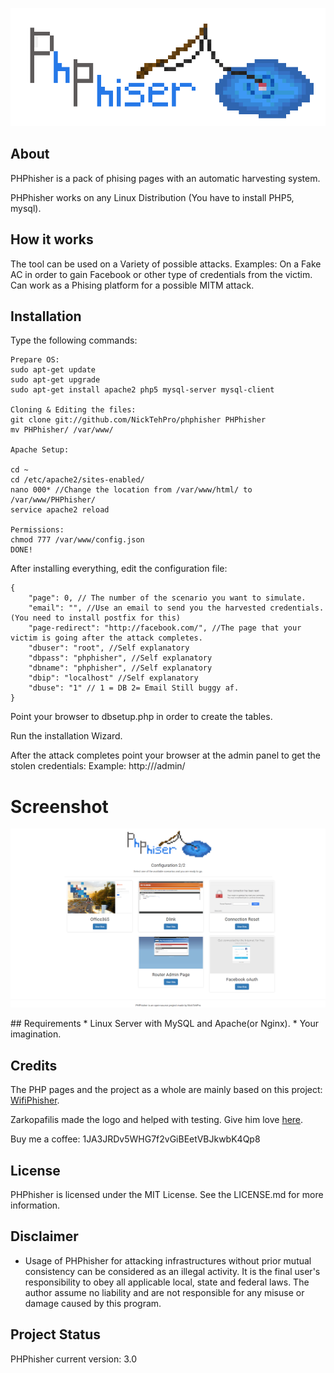 <p align="center"><img src="https://raw.githubusercontent.com/NickTehPro/PHPhisher/master/logo.png" /></p>

## About
PHPhisher is a pack of phising pages with an automatic harvesting system.

PHPhisher works on any Linux Distribution (You have to install PHP5, mysql).

## How it works
The tool can be used on a Variety of possible attacks.
Examples:
On a Fake AC in order to gain Facebook or other type of credentials from the victim.
Can work as a Phising platform for a possible MITM attack.

## Installation 
Type the following commands:
```
Prepare OS:
sudo apt-get update
sudo apt-get upgrade
sudo apt-get install apache2 php5 mysql-server mysql-client

Cloning & Editing the files:
git clone git://github.com/NickTehPro/phphisher PHPhisher 
mv PHPhisher/ /var/www/ 

Apache Setup:

cd ~
cd /etc/apache2/sites-enabled/
nano 000* //Change the location from /var/www/html/ to /var/www/PHPhisher/
service apache2 reload

Permissions:
chmod 777 /var/www/config.json
DONE!
```
After installing everything, edit the configuration file:
```
{
	"page": 0, // The number of the scenario you want to simulate.
	"email": "", //Use an email to send you the harvested credentials. (You need to install postfix for this)
	"page-redirect": "http://facebook.com/", //The page that your victim is going after the attack completes.
	"dbuser": "root", //Self explanatory 
	"dbpass": "phphisher", //Self explanatory 
	"dbname": "phphisher", //Self explanatory 
	"dbip": "localhost" //Self explanatory 
	"dbuse": "1" // 1 = DB 2= Email Still buggy af.
}
```
Point your browser to dbsetup.php in order to create the tables.

Run the installation Wizard.

After the attack completes point your browser at the admin panel to get the stolen credentials: 
Example: http://<yourip>/admin/

# Screenshot 
<p align="center"><img src="https://raw.githubusercontent.com/NickTehPro/PHPhisher/Dev/Demo.png" /></p>
## Requirements
* Linux Server with MySQL and Apache(or Nginx). 
* Your imagination.

## Credits
The PHP pages and the project as a whole are mainly based on this project:
<a href="https://github.com/sophron/wifiphisher">WifiPhisher</a>. 

Zarkopafilis made the logo and helped with testing. Give him love <a href="https://github.com/Zarkopafilis">here</a>. 

Buy me a coffee: 1JA3JRDv5WHG7f2vGiBEetVBJkwbK4Qp8

## License

PHPhisher is licensed under the MIT License. See the LICENSE.md for more information.

## Disclaimer
* Usage of PHPhisher for attacking infrastructures without prior mutual consistency can be considered as an illegal activity. 
It is the final user's responsibility to obey all applicable local, state and federal laws. 
The author assume no liability and are not responsible for any misuse or damage caused by this program.

## Project Status 
PHPhisher current version: 3.0